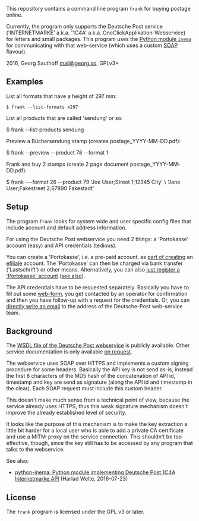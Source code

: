 This repository contains a command line program `frank` for buying
postage online.

Currently, the program only supports the Deutsche Post service
('INTERNETMARKE' a.k.a. '1C4A' a.k.a.
OneClickApplikation-Webservice) for letters and small packages.
This program uses the [Python module `inema`][1] for
communicating with that web-service (which uses a custom
[SOAP][2] flavour).

2016, Georg Sauthoff <mail@georg.so>, GPLv3+

## Examples

List all formats that have a height of 297 mm:

    $ frank --list-formats x297

List all products that are called 'sendung' or so:

   $ frank --list-products sendung

Preview a Büchersendung stamp (creates postage_YYYY-MM-DD.pdf):

   $ frank --preview --product 78 --format 1

Frank and buy 2 stamps (create 2 page document postage_YYYY-MM-DD.pdf):

   $ frank ---format 26  --product 79 'Joe User;Street 1;12345 City' \\
       'Jane User;Fakestreet 2;67890 Fakestadt'

## Setup

The program `frank` looks for system wide and user specific
config files that include account and default address
information.

For using the Deutsche Post webservice you need 2 things: a
'Portokasse' account (easy) and API credentials (tedious).

You can create a 'Portokasse', i.e. a pre-paid account, as  [part
of creating][4] an [efiliale][3] account. The 'Portokasse' can then
be charged via bank transfer ('Lastschrift') or other means.
Alternatively, you can also [just register a 'Portokasse' account][6] ([see also][5]).

The API credentials have to be requested separately. Basically
you have to fill out some [web-form][5], you get contacted by an
operator for confirmation and then you have follow-up with a
request for the credentials. Or, you can [directly write an
email][1] to the address of the Deutsche-Post web-service team.


## Background

The [WSDL file of the Deutsche Post webservice][7] is publicly
available. Other service documentation is only available [on
request][5].

The webservice uses SOAP over HTTPS and implements a custom
signing procedure for some headers. Basically the API key is not
send as-is, instead the first 8 characters of the MD5 hash of the
concatenation of API id, timestamp and key are send as signature
(along the API id and timestamp in the clear). Each SOAP request
must include this custom header.

This doesn't make much sense from a technical point of view,
because the service already uses HTTPS, thus this weak signature
mechanism doesn't improve the already established level of
security.

It looks like the purpose of this mechanism is to make the key
extraction a little bit harder for a local user who is able to
add a private CA certificate and use a MITM-proxy on the service
connection. This shouldn't be too effective, though, since the
key still has to be accessed by any program that talks to
the webservice.

See also:

- [python-inema: Python module implementing Deutsche Post 1C4A Internetmarke API][8] (Harlad Welte, 2016-07-23)

## License

The `frank` program is licensed under the GPL v3 or later.


[1]: https://pypi.python.org/pypi/inema
[2]: http://harmful.cat-v.org/software/xml/soap/simple
[3]: https://www.efiliale.de/
[4]: https://www.efiliale.de/efiliale/infocenter/payShipInfo.jsp?tid=sv09_02#paymentinfos
[5]: https://www.deutschepost.de/de/i/internetmarke-porto-drucken/partner-werden.html
[6]: https://portokasse.deutschepost.de/portokasse/#/register/
[7]: https://internetmarke.deutschepost.de/OneClickForAppV3/OneClickForAppServiceV3?wsdl
[8]: http://laforge.gnumonks.org/blog/20160724-python_inema/
